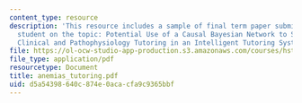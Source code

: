 ```yaml
---
content_type: resource
description: 'This resource includes a sample of final term paper submitted by the
  student on the topic: Potential Use of a Causal Bayesian Network to Support Both
  Clinical and Pathophysiology Tutoring in an Intelligent Tutoring System for Anemias.'
file: https://ol-ocw-studio-app-production.s3.amazonaws.com/courses/hst-947-medical-artificial-intelligence-spring-2005/d5a54398640c874e0acacfa9c9365bbf_anemias_tutoring.pdf
file_type: application/pdf
resourcetype: Document
title: anemias_tutoring.pdf
uid: d5a54398-640c-874e-0aca-cfa9c9365bbf
---
```

